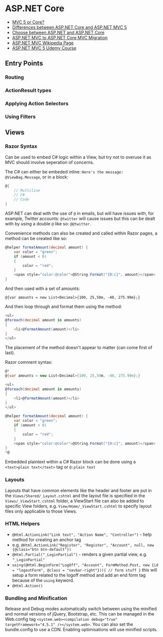 # ASP.NET Core

* [MVC 5 or Core?](https://www.linkedin.com/pulse/mvc-5-aspnet-core-now-jani-hyyti%C3%A4inen/)
* [Differences between ASP.NET Core and ASP.NET MVC 5](http://www.mithunvp.com/difference-between-asp-net-mvc6-asp-net-mvc5/)
* [Choose between ASP.NET and ASP.NET Core](https://docs.microsoft.com/en-us/aspnet/core/choose-aspnet-framework)
* [ASP.NET MVC to ASP.NET Core MVC Migration](https://docs.microsoft.com/en-us/aspnet/core/migration/mvc)
* [ASP.NET MVC Wikipedia Page](https://en.wikipedia.org/wiki/ASP.NET_MVC)
* [ASP.NET MVC 5 Udemy Course](https://www.udemy.com/the-complete-aspnet-mvc-5-course/learn/v4/content)

## Entry Points

### Routing

### ActionResult types

### Applying Action Selectors

### Using Filters

## Views

### Razor Syntax

Can be used to embed C# logic within a View, but try not to overuse it as MVC should involve seperation of concerns.

The C# can either be embeded inline: `Here's the message: @ViewBag.Message`, or in a block:

```C#
@{
    // Multiline
    // C#
    // Code
}
```

ASP.NET can deal with the use of `@` in emails, but will have issues with, for example, Twitter accounts: `@twitter` will cause issues but this can be dealt with by using a double `@` like so: `@@twitter`.

Convenience methods can also be created and called within Razor pages, a method can be created like so:

```C#
@helper formatAmount(decimal amount) {
    var color = "green";
    if (amount < 0)
    {
        color = "red";
    }
    <span style="color:@color">@String.Format("{0:c}", amount)</span>
}
```

And then used with a set of amounts:

`@{var amounts = new List<Decimal>{100, 25,50m, -40, 275.99m};}`

And then loop through and format them using the method:

```C#
<ul>
@foreach(decimal amount in amounts)
{
    <li>@formatAmount(amount)</li>
}
</ul>
```

The placement of the method doesn't appear to matter (can come first of last).

Razor comment syntax:

```C#
@*
@{var amounts = new List<Decimal>{100, 25,50m, -40, 275.99m};}

<ul>
@foreach(decimal amount in amounts)
{
    <li>@formatAmount(amount)</li>
}
</ul>

@helper formatAmount(decimal amount) {
    var color = "green";
    if (amount < 0)
    {
        color = "red";
    }
    <span style="color:@color">@String.Format("{0:c}", amount)</span>
}
*@
```

Embedded plaintext within a C# Razor block can be done using a `<text>plain text</text>` tag or `@:plain text`

### Layouts

Layouts that have common elements like the header and footer are put in the `Views/Shared/_Layout.cshtml` and the layout file is specified in the `Views/_ViewStart.cshtml` folder, a ViewStart file can also be added to specific View folders, e.g. `View/Home/_ViewStart.cshtml` to specify layout files only applicable to those Views.

### HTML Helpers

* `@Html.ActionLink("Link text", "Action Name", "Controller")` - help method for creating an anchor tag
* e.g. `@Html.ActionLink("Register", "Register", "Account", null, new {@class="btn btn-default"})`
* `@Html.Partial("_LoginPartial")` - renders a given partial view, e.g. `"_LoginPartial"`
* `using(@Html.BeginForm("LogOff", "Account", FormMethod.Post, new {id = "logoutForm", @class = "navbar-right"})){ // form stuff }` this will setup a form related to the logoff method and add an end form tag because of the `using` keyword.
* `@Html.Action()`

### Bundling and Minification

Release and Debug modes automatically switch between using the minified and normal versions of jQuery, Bootstrap, etc. This can be managed in the Web.config tag `<system.web><compilation debug="true" targetFramework="4.5.1" /></system.web>`. You can also set the bundle.config to use a CDN. Enabling optimisations will use minified scripts.